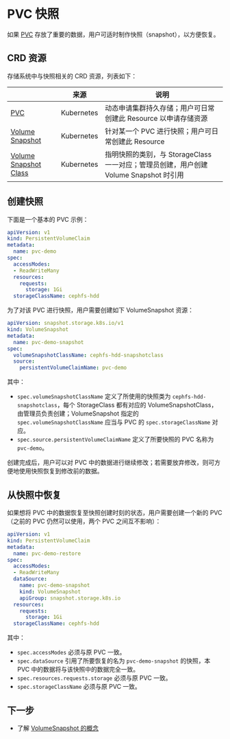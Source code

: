 # PVC 快照

如果 [PVC](./pvc.md) 存放了重要的数据，用户可适时制作快照（snapshot），以方便恢复。

## CRD 资源

存储系统中与快照相关的 CRD 资源，列表如下：

|                                                                                                                                                    | 来源       | 说明                                                                                  |
| -------------------------------------------------------------------------------------------------------------------------------------------------- | ---------- | ------------------------------------------------------------------------------------- |
| <a target="_blank" rel="noopener noreferrer" href="https://kubernetes.io/docs/concepts/storage/persistent-volumes/#persistentvolumeclaims">PVC</a> | Kubernetes | 动态申请集群持久存储；用户可日常创建此 Resource 以申请存储资源                        |
| <a target="_blank" rel="noopener noreferrer" href="https://kubernetes.io/docs/concepts/storage/volume-snapshots/">Volume Snapshot</a>              | Kubernetes | 针对某一个 PVC 进行快照；用户可日常创建此 Resource                                    |
| <a target="_blank" rel="noopener noreferrer" href="https://kubernetes.io/docs/concepts/storage/volume-snapshot-classes/">Volume Snapshot Class</a> | Kubernetes | 指明快照的类别，与 StorageClass 一一对应；管理员创建，用户创建 Volume Snapshot 时引用 |


## 创建快照

下面是一个基本的 PVC 示例：

```yaml
apiVersion: v1
kind: PersistentVolumeClaim
metadata:
  name: pvc-demo
spec:
  accessModes:
  - ReadWriteMany
  resources:
    requests:
      storage: 1Gi
  storageClassName: cephfs-hdd
```

为了对该 PVC 进行快照，用户需要创建如下 VolumeSnapshot 资源：

```yaml
apiVersion: snapshot.storage.k8s.io/v1
kind: VolumeSnapshot
metadata:
  name: pvc-demo-snapshot
spec:
  volumeSnapshotClassName: cephfs-hdd-snapshotclass
  source:
    persistentVolumeClaimName: pvc-demo
```

其中：

* `spec.volumeSnapshotClassName` 定义了所使用的快照类为 `cephfs-hdd-snapshotclass`，每个 StorageClass 都有对应的 VolumeSnapshotClass，由管理员负责创建；VolumeSnapshot 指定的 `spec.volumeSnapshotClassName` 应当与 PVC 的 `spec.storageClassName` 对应。
* `spec.source.persistentVolumeClaimName` 定义了所要快照的 PVC 名称为 `pvc-demo`。

创建完成后，用户可以对 PVC 中的数据进行继续修改；若需要放弃修改，则可方便地使用快照恢复到修改前的数据。

## 从快照中恢复

如果想将 PVC 中的数据恢复至快照创建时刻的状态，用户需要创建一个新的 PVC（之前的 PVC 仍然可以使用，两个 PVC 之间互不影响）：

```yaml
apiVersion: v1
kind: PersistentVolumeClaim
metadata:
  name: pvc-demo-restore
spec:
  accessModes:
  - ReadWriteMany
  dataSource:
    name: pvc-demo-snapshot
    kind: VolumeSnapshot
    apiGroup: snapshot.storage.k8s.io
  resources:
    requests:
      storage: 1Gi
  storageClassName: cephfs-hdd
```

其中：

* `spec.accessModes` 必须与原 PVC 一致。
* `spec.dataSource` 引用了所要恢复的名为 `pvc-demo-snapshot` 的快照，本 PVC 中的数据将与该快照中的数据完全一致。
* `spec.resources.requests.storage` 必须与原 PVC 一致。
* `spec.storageClassName` 必须与原 PVC 一致。

## 下一步

* 了解 <a target="_blank" rel="noopener noreferrer" href="https://kubernetes.io/docs/concepts/storage/volume-snapshots/">VolumeSnapshot 的概念</a>
